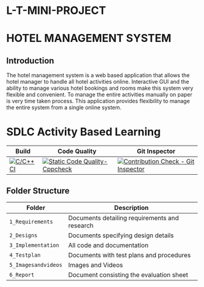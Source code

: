 # L-T-MINI-PROJECT
# HOTEL MANAGEMENT SYSTEM

## Introduction


The hotel management system is a web based application that allows the hotel manager to handle all hotel  activities online. Interactive GUI and the ability to manage various hotel bookings and rooms make this
system very flexible and convenient. To manage the entire activities manually on paper is very time taken process. This application provides flexibility to manage the entire system from a single online system.


# SDLC Activity Based Learning
Build | Code Quality | Git Inspector |
|---------|------------|-------------|
[![C/C++ CI](https://github.com/MeherThanmaiee/Mini_Project/actions/workflows/c.yml/badge.svg)](https://github.com/MeherThanmaiee/Mini_Project/actions/workflows/c.yml)|[![Static Code Quality- Cppcheck](https://github.com/MeherThanmaiee/Mini_Project/actions/workflows/cpp.yml/badge.svg)](https://github.com/MeherThanmaiee/Mini_Project/actions/workflows/cpp.yml)|[![Contribution Check - Git Inspector](https://github.com/MeherThanmaiee/Mini_Project/actions/workflows/gitinspector.yml/badge.svg)](https://github.com/MeherThanmaiee/Mini_Project/actions/workflows/gitinspector.yml)

## Folder Structure
Folder             | Description
-------------------| -----------------------------------------
`1_Requirements`   | Documents detailing requirements and research
`2_Designs`         | Documents specifying design details
`3_Implementation` | All code and documentation
`4_Testplan`      | Documents with test plans and procedures
`5_Imagesandvideos`   | Images and Videos 
`6_Report`   | Document consisting the evaluation sheet 

                                  
